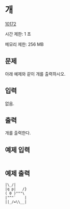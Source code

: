 # 개

[10172](http://codeup.kr/problem.php?id=10172)

시간 제한: 1 초

메모리 제한: 256 MB

## 문제

아래 예제와 같이 개를 출력하시오.

## 입력

없음.

## 출력

개를 출력한다.

## 예제 입력

```text
```

## 예제 출력

```text
|\_/|
|q p|   /}
( 0 )"""\
|"^"`    |
||_/=\\__|
```

